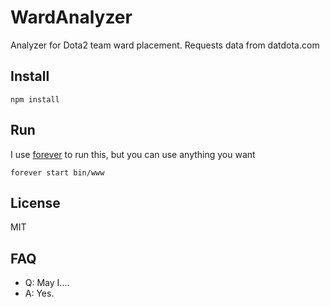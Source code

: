 # WardAnalyzer
Analyzer for Dota2 team ward placement. Requests data from datdota.com

## Install
```
npm install
```

## Run
I use [forever](https://github.com/foreverjs/forever) to run this, but you can use anything you want

```
forever start bin/www
```

## License
MIT

## FAQ
- Q: May I....
- A: Yes.
